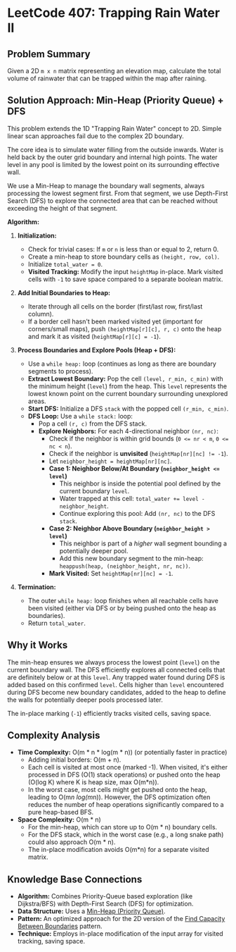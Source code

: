 # LeetCode 407: Trapping Rain Water II

## Problem Summary

Given a 2D `m x n` matrix representing an elevation map, calculate the total volume of rainwater that can be trapped within the map after raining.

## Solution Approach: Min-Heap (Priority Queue) + DFS

This problem extends the 1D "Trapping Rain Water" concept to 2D. Simple linear scan approaches fail due to the complex 2D boundary.

The core idea is to simulate water filling from the outside inwards. Water is held back by the outer grid boundary and internal high points. The water level in any pool is limited by the lowest point on its surrounding effective wall.

We use a Min-Heap to manage the boundary wall segments, always processing the lowest segment first. From that segment, we use Depth-First Search (DFS) to explore the connected area that can be reached without exceeding the height of that segment.

**Algorithm:**

1.  **Initialization:**
    *   Check for trivial cases: If `m` or `n` is less than or equal to 2, return 0.
    *   Create a min-heap to store boundary cells as `(height, row, col)`.
    *   Initialize `total_water = 0`.
    *   **Visited Tracking:** Modify the input `heightMap` in-place. Mark visited cells with `-1` to save space compared to a separate boolean matrix.

2.  **Add Initial Boundaries to Heap:**
    *   Iterate through all cells on the border (first/last row, first/last column).
    *   If a border cell hasn't been marked visited yet (important for corners/small maps), push `(heightMap[r][c], r, c)` onto the heap and mark it as visited (`heightMap[r][c] = -1`).

3.  **Process Boundaries and Explore Pools (Heap + DFS):**
    *   Use a `while heap:` loop (continues as long as there are boundary segments to process).
    *   **Extract Lowest Boundary:** Pop the cell `(level, r_min, c_min)` with the minimum height (`level`) from the heap. This `level` represents the lowest known point on the current boundary surrounding unexplored areas.
    *   **Start DFS:** Initialize a DFS `stack` with the popped cell `(r_min, c_min)`.
    *   **DFS Loop:** Use a `while stack:` loop:
        *   Pop a cell `(r, c)` from the DFS stack.
        *   **Explore Neighbors:** For each 4-directional neighbor `(nr, nc)`:
            *   Check if the neighbor is within grid bounds (`0 <= nr < m`, `0 <= nc < n`).
            *   Check if the neighbor is **unvisited** (`heightMap[nr][nc] != -1`).
            *   Let `neighbor_height = heightMap[nr][nc]`.
            *   **Case 1: Neighbor Below/At Boundary (`neighbor_height <= level`)**
                *   This neighbor is inside the potential pool defined by the current boundary `level`.
                *   Water trapped at this cell: `total_water += level - neighbor_height`.
                *   Continue exploring this pool: Add `(nr, nc)` to the DFS `stack`.
            *   **Case 2: Neighbor Above Boundary (`neighbor_height > level`)**
                *   This neighbor is part of a *higher* wall segment bounding a potentially deeper pool.
                *   Add this new boundary segment to the min-heap: `heappush(heap, (neighbor_height, nr, nc))`.
            *   **Mark Visited:** Set `heightMap[nr][nc] = -1`.

4.  **Termination:**
    *   The outer `while heap:` loop finishes when all reachable cells have been visited (either via DFS or by being pushed onto the heap as boundaries).
    *   Return `total_water`.

## Why it Works

The min-heap ensures we always process the lowest point (`level`) on the current boundary wall. The DFS efficiently explores all connected cells that are definitely below or at this `level`. Any trapped water found during DFS is added based on this confirmed `level`. Cells higher than `level` encountered during DFS become new boundary candidates, added to the heap to define the walls for potentially deeper pools processed later.

The in-place marking (`-1`) efficiently tracks visited cells, saving space.

## Complexity Analysis

*   **Time Complexity:** O(m * n * log(m * n)) (or potentially faster in practice)
    *   Adding initial borders: O(m + n).
    *   Each cell is visited at most once (marked -1). When visited, it's either processed in DFS (O(1) stack operations) or pushed onto the heap (O(log K) where K is heap size, max O(m*n)).
    *   In the worst case, most cells might get pushed onto the heap, leading to O(m*n log(m*n)). However, the DFS optimization often reduces the number of heap operations significantly compared to a pure heap-based BFS.
*   **Space Complexity:** O(m * n)
    *   For the min-heap, which can store up to O(m * n) boundary cells.
    *   For the DFS stack, which in the worst case (e.g., a long snake path) could also approach O(m * n).
    *   The in-place modification avoids O(m*n) for a separate visited matrix.

## Knowledge Base Connections

*   **Algorithm:** Combines Priority-Queue based exploration (like Dijkstra/BFS) with Depth-First Search (DFS) for optimization.
*   **Data Structure:** Uses a [Min-Heap (Priority Queue)](../../document/data_structures/heap_priority_queue.md).
*   **Pattern:** An optimized approach for the 2D version of the [Find Capacity Between Boundaries](../../document/patterns/array/find_capacity_between_boundaries.md) pattern.
*   **Technique:** Employs in-place modification of the input array for visited tracking, saving space. 